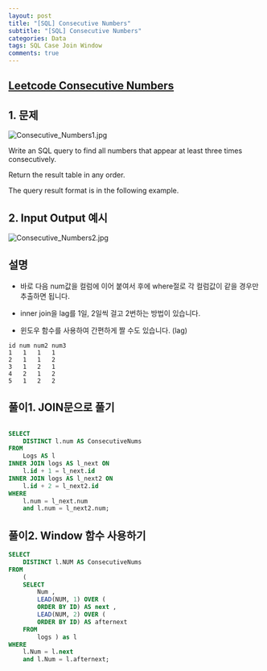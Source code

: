 ```yaml
---
layout: post
title: "[SQL] Consecutive Numbers"
subtitle: "[SQL] Consecutive Numbers"
categories: Data
tags: SQL Case Join Window
comments: true
---
```


## [Leetcode Consecutive Numbers](https://leetcode.com/problems/consecutive-numbers/)

## 1. 문제

![Consecutive_Numbers1.jpg](https://bernard-choi.github.io/assets/img/post_img/Consecutive_Numbers1.jpg)

Write an SQL query to find all numbers that appear at least three times consecutively.

Return the result table in any order.

The query result format is in the following example.


## 2. Input Output 예시

![Consecutive_Numbers2.jpg](https://bernard-choi.github.io/assets/img/post_img/Consecutive_Numbers2.jpg)

## 설명

- 바로 다음 num값을 컬럼에 이어 붙여서 후에 where절로 각 컬럼값이 같을 경우만 추출하면 됩니다.

- inner join을 lag를 1일, 2일씩 걸고 2번하는 방법이 있습니다.
- 윈도우 함수를 사용하여 간편하게 짤 수도 있습니다. (lag)

```
id num num2 num3
1   1   1   1
2   1   1   2
3   1   2   1
4   2   1   2
5   1   2   2
```

## 풀이1. JOIN문으로 풀기

```SQL

SELECT
	DISTINCT l.num AS ConsecutiveNums
FROM
	Logs AS l
INNER JOIN logs AS l_next ON
	l.id + 1 = l_next.id
INNER JOIN logs AS l_next2 ON
	l.id + 2 = l_next2.id
WHERE
	l.num = l_next.num
	and l.num = l_next2.num;
```


## 풀이2. Window 함수 사용하기

```SQL
SELECT
	DISTINCT l.NUM AS ConsecutiveNums
FROM
	(
	SELECT
		Num ,
		LEAD(NUM, 1) OVER (
		ORDER BY ID) AS next ,
		LEAD(NUM, 2) OVER (
		ORDER BY ID) AS afternext
	FROM
		logs ) as l
WHERE
	l.Num = l.next
	and l.Num = l.afternext;
```
